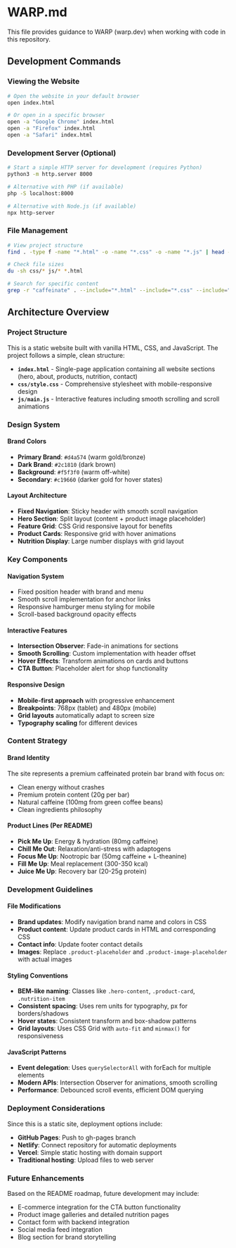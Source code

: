 # WARP.md

This file provides guidance to WARP (warp.dev) when working with code in this repository.

## Development Commands

### Viewing the Website
```bash
# Open the website in your default browser
open index.html

# Or open in a specific browser
open -a "Google Chrome" index.html
open -a "Firefox" index.html
open -a "Safari" index.html
```

### Development Server (Optional)
```bash
# Start a simple HTTP server for development (requires Python)
python3 -m http.server 8000

# Alternative with PHP (if available)
php -S localhost:8000

# Alternative with Node.js (if available)
npx http-server
```

### File Management
```bash
# View project structure
find . -type f -name "*.html" -o -name "*.css" -o -name "*.js" | head -20

# Check file sizes
du -sh css/* js/* *.html

# Search for specific content
grep -r "caffeinate" . --include="*.html" --include="*.css" --include="*.js"
```

## Architecture Overview

### Project Structure
This is a static website built with vanilla HTML, CSS, and JavaScript. The project follows a simple, clean structure:

- **`index.html`** - Single-page application containing all website sections (hero, about, products, nutrition, contact)
- **`css/style.css`** - Comprehensive stylesheet with mobile-responsive design
- **`js/main.js`** - Interactive features including smooth scrolling and scroll animations

### Design System

#### Brand Colors
- **Primary Brand**: `#d4a574` (warm gold/bronze)
- **Dark Brand**: `#2c1810` (dark brown)
- **Background**: `#f5f3f0` (warm off-white)
- **Secondary**: `#c19660` (darker gold for hover states)

#### Layout Architecture
- **Fixed Navigation**: Sticky header with smooth scroll navigation
- **Hero Section**: Split layout (content + product image placeholder)
- **Feature Grid**: CSS Grid responsive layout for benefits
- **Product Cards**: Responsive grid with hover animations
- **Nutrition Display**: Large number displays with grid layout

### Key Components

#### Navigation System
- Fixed position header with brand and menu
- Smooth scroll implementation for anchor links
- Responsive hamburger menu styling for mobile
- Scroll-based background opacity effects

#### Interactive Features
- **Intersection Observer**: Fade-in animations for sections
- **Smooth Scrolling**: Custom implementation with header offset
- **Hover Effects**: Transform animations on cards and buttons
- **CTA Button**: Placeholder alert for shop functionality

#### Responsive Design
- **Mobile-first approach** with progressive enhancement
- **Breakpoints**: 768px (tablet) and 480px (mobile)
- **Grid layouts** automatically adapt to screen size
- **Typography scaling** for different devices

### Content Strategy

#### Brand Identity
The site represents a premium caffeinated protein bar brand with focus on:
- Clean energy without crashes
- Premium protein content (20g per bar)
- Natural caffeine (100mg from green coffee beans)
- Clean ingredients philosophy

#### Product Lines (Per README)
- **Pick Me Up**: Energy & hydration (80mg caffeine)
- **Chill Me Out**: Relaxation/anti-stress with adaptogens
- **Focus Me Up**: Nootropic bar (50mg caffeine + L-theanine)
- **Fill Me Up**: Meal replacement (300-350 kcal)
- **Juice Me Up**: Recovery bar (20-25g protein)

### Development Guidelines

#### File Modifications
- **Brand updates**: Modify navigation brand name and colors in CSS
- **Product content**: Update product cards in HTML and corresponding CSS
- **Contact info**: Update footer contact details
- **Images**: Replace `.product-placeholder` and `.product-image-placeholder` with actual images

#### Styling Conventions
- **BEM-like naming**: Classes like `.hero-content`, `.product-card`, `.nutrition-item`
- **Consistent spacing**: Uses rem units for typography, px for borders/shadows
- **Hover states**: Consistent transform and box-shadow patterns
- **Grid layouts**: Uses CSS Grid with `auto-fit` and `minmax()` for responsiveness

#### JavaScript Patterns
- **Event delegation**: Uses `querySelectorAll` with forEach for multiple elements
- **Modern APIs**: Intersection Observer for animations, smooth scrolling
- **Performance**: Debounced scroll events, efficient DOM querying

### Deployment Considerations

Since this is a static site, deployment options include:
- **GitHub Pages**: Push to gh-pages branch
- **Netlify**: Connect repository for automatic deployments
- **Vercel**: Simple static hosting with domain support
- **Traditional hosting**: Upload files to web server

### Future Enhancements

Based on the README roadmap, future development may include:
- E-commerce integration for the CTA button functionality
- Product image galleries and detailed nutrition pages
- Contact form with backend integration
- Social media feed integration
- Blog section for brand storytelling